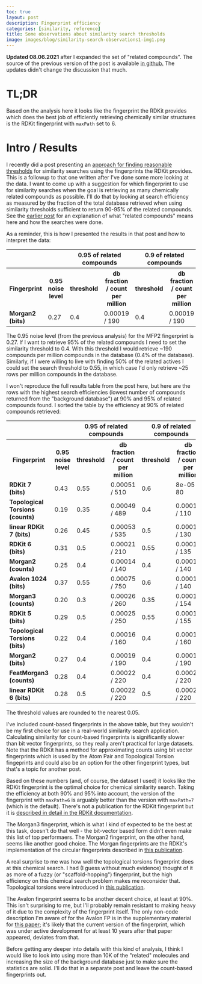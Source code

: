 ```yaml
---
toc: true
layout: post
description: Fingerprint efficiency
categories: [similarity, reference]
title: Some observations about similarity search thresholds
image: images/blog/similarity-search-observations1-img1.png
---
```


**Updated 08.06.2021** after I expanded the set of "related compounds". The source
of the previous version of the post is available [in
github.](https://github.com/greglandrum/rdkit-blog/blob/c5eb92294c45e7fe77b6c5658d1de5388090d7f1/_posts/2021-05-26-similarity-threshold-observations1.md) The updates didn't change the discussion that much.


# TL;DR

Based on the analysis here it looks like the fingerprint the RDKit provides
which does the best job of efficiently retrieving chemically similar structures
is the RDKit fingerprint with `maxPath` set to 6.

# Intro / Results

I recently did a post presenting an [approach for finding reasonable
thresholds](https://greglandrum.github.io/rdkit-blog/similarity/reference/2021/05/21/similarity-search-thresholds.html)
for similarity searches using the fingerprints the RDKit provides. This is a
followup to that one written after I've done some more looking at the data. I
want to come up with a suggestion for which fingerprint to use for similarity
searches when the goal is retrieving as many chemically related compounds as
possible. I'll do that by looking at search efficiency as measured by the
fraction of the total database retrieved when using similarity thresholds
sufficient to return 90-95% of the related compounds. See the [earlier
post](https://greglandrum.github.io/rdkit-blog/similarity/reference/2021/05/21/similarity-search-thresholds.html)
for an explanation of what "related compounds" means here and how the searches
were done.

As a reminder, this is how I presented the results in that post and how to interpret the data:

<table>
<tr><th></th> <th></th> <th colspan="2">0.95 of related compounds</th> <th colspan="2">0.9 of related compounds</th> <th colspan="2">0.8 of related compounds</th> <th colspan="2">0.5 of related compounds</th></tr>
<tr><th>Fingerprint</th> <th>0.95 noise level</th> <th>threshold</th> <th>db fraction / count per million</th> <th>threshold</th> <th>db fraction / count per million</th> <th>threshold</th> <th>db fraction / count per million</th> <th>threshold</th> <th>db fraction / count per million</th></tr>
<tr>
<td><b>Morgan2 (bits)</b></td> <td>0.27</td> <td>0.4</td> <td>0.00019 / 190</td> <td>0.4</td> <td>0.00019 / 190</td> <td>0.45</td> <td>0.00012 / 115</td> <td>0.55</td> <td>2.5e-05 / 25</td> </tr>
</table>

The 0.95 noise level (from the previous analysis) for the MFP2 fingerprint is
0.27. If I want to retrieve 95% of the related compounds I need to set the
similarity threshold to 0.4. With this threshold I would retrieve ~190
compounds per million compounds in the database (0.4% of the database).
Similarly, if I were willing to live with finding 50% of the related actives I
could set the search threshold to 0.55, in which case I'd only retrieve ~25 rows
per million compounds in the database.

I won't reproduce the full results table from the post here, but here are the
rows with the highest search efficiencies (lowest number of compounds returned
from the "background database") at 90% and 95% of related compounds found. I
sorted the table by the efficiency at 90% of related compounds retrieved:

<table>
<tr><th></th> <th></th> <th colspan="2">0.95 of related compounds</th> <th colspan="2">0.9 of related compounds</th> <th colspan="2">0.8 of related compounds</th> <th colspan="2">0.5 of related compounds</th></tr>
<tr><th>Fingerprint</th> <th>0.95 noise level</th> <th>threshold</th> <th>db fraction / count per million</th> <th>threshold</th> <th>db fraction / count per million</th> <th>threshold</th> <th>db fraction / count per million</th> <th>threshold</th> <th>db fraction / count per million</th></tr>
<tr>
<td><b>RDKit 7 (bits)</b></td> <td>0.43</td> <td>0.55</td> <td>0.00051 / 510</td> <td>0.6</td> <td>8e-05 / 80</td> <td>0.6</td> <td>8e-05 / 80</td> <td>0.7</td> <td>3e-05 / 30</td> </tr>
<tr>
<td><b>Topological Torsions (counts)</b></td> <td>0.19</td> <td>0.35</td> <td>0.00049 / 489</td> <td>0.4</td> <td>0.00011 / 110</td> <td>0.45</td> <td>7.5e-05 / 75</td> <td>0.55</td> <td>2.5e-05 / 25</td> </tr>
<tr>
<td><b>linear RDKit 7 (bits)</b></td> <td>0.26</td> <td>0.45</td> <td>0.00053 / 535</td> <td>0.5</td> <td>0.00013 / 130</td> <td>0.55</td> <td>9e-05 / 90</td> <td>0.65</td> <td>3.5e-05 / 35</td> </tr>
<tr>
<td><b>RDKit 6 (bits)</b></td> <td>0.31</td> <td>0.5</td> <td>0.00021 / 210</td> <td>0.55</td> <td>0.00014 / 135</td> <td>0.6</td> <td>6e-05 / 60</td> <td>0.7</td> <td>3e-05 / 30</td> </tr>
<tr>
<td><b>Morgan2 (counts)</b></td> <td>0.25</td> <td>0.4</td> <td>0.00014 / 140</td> <td>0.4</td> <td>0.00014 / 140</td> <td>0.45</td> <td>8.5e-05 / 84</td> <td>0.55</td> <td>2e-05 / 20</td> </tr>
<tr>
<td><b>Avalon 1024 (bits)</b></td> <td>0.37</td> <td>0.55</td> <td>0.00075 / 750</td> <td>0.6</td> <td>0.00014 / 140</td> <td>0.65</td> <td>9e-05 / 90</td> <td>0.75</td> <td>2.5e-05 / 25</td> </tr>
<tr>
<td><b>Morgan3 (counts)</b></td> <td>0.20</td> <td>0.3</td> <td>0.00026 / 260</td> <td>0.35</td> <td>0.00015 / 154</td> <td>0.35</td> <td>0.00015 / 154</td> <td>0.45</td> <td>3.5e-05 / 35</td> </tr>
<tr>
<td><b>RDKit 5 (bits)</b></td> <td>0.29</td> <td>0.5</td> <td>0.00025 / 250</td> <td>0.55</td> <td>0.00016 / 155</td> <td>0.6</td> <td>6e-05 / 60</td> <td>0.7</td> <td>3e-05 / 30</td> </tr>
<tr>
<td><b>Topological Torsions (bits)</b></td> <td>0.22</td> <td>0.4</td> <td>0.00016 / 160</td> <td>0.4</td> <td>0.00016 / 160</td> <td>0.45</td> <td>0.00011 / 105</td> <td>0.55</td> <td>3.5e-05 / 35</td> </tr>
<tr>
<td><b>Morgan2 (bits)</b></td> <td>0.27</td> <td>0.4</td> <td>0.00019 / 190</td> <td>0.4</td> <td>0.00019 / 190</td> <td>0.45</td> <td>0.00012 / 115</td> <td>0.55</td> <td>2.5e-05 / 25</td> </tr>
<tr>
<td><b>FeatMorgan3 (counts)</b></td> <td>0.28</td> <td>0.4</td> <td>0.00022 / 220</td> <td>0.4</td> <td>0.00022 / 220</td> <td>0.45</td> <td>0.00013 / 130</td> <td>0.55</td> <td>3e-05 / 30</td> </tr>
<tr>
<td><b>linear RDKit 6 (bits)</b></td> <td>0.28</td> <td>0.5</td> <td>0.00022 / 220</td> <td>0.5</td> <td>0.00022 / 220</td> <td>0.55</td> <td>0.00014 / 140</td> <td>0.7</td> <td>3e-05 / 30</td> </tr>
</table>
The threshold values are rounded to the nearest 0.05.

I've included count-based fingerprints in the above table, but they wouldn't be
my first choice for use in a real-world similarity search application.
Calculating similarity for count-based fingerprints is significantly slower than
bit vector fingerprints, so they really aren't practical for large datasets.
Note that the RDKit has a method for approximating counts using bit vector
fingerprints which is used by the Atom Pair and Topological Torsion fingeprints
and could also be an option for the other fingerprint types, but that's a topic
for another post.

Based on these numbers (and, of course, the dataset I used) it looks like the
RDKit fingerprint is the optimal choice for chemical similarity search. Taking
the efficiency at both 90% and 95% into account, the version of the fingerprint
with `maxPath=6` is arguably better than the version with `maxPath=7` (which is
the default). There's not a publication for the RDKit fingerprint but it is
[described in detail in the RDKit
documentation](https://www.rdkit.org/docs/RDKit_Book.html#rdkit-fingerprints).

The Morgan3 fingerprint, which is what I kind of expected to be the best at this
task, doesn't do that well - the bit-vector based form didn't even make this
list of top performaers. The Morgan2 fingerprint, on the other hand, seems like
another good choice. The Morgan fingerprints are the RDKit's implementation of
the circular fingerprints described in [this
publication](https://doi.org/10.1021/ci100050t).

A real surprise to me was how well the topological torsions fingerprint does at
this chemical search. I had (I guess without much evidence) thought of it as
more of a fuzzy (or "scaffold-hopping") fingerprint, but the high efficiency on
this chemical search problem makes me reconsider that. Topological torsions were
introduced in [this publication](https://doi.org/10.1021/ci00054a008).

The Avalon fingerprint seems to be another decent choice, at least at 90%. This
isn't surprising to me, but I'll probably remain resistant to making heavy of it
due to the complexity of the fingerprint itself. The only non-code description
I'm aware of for the Avalon FP is in the supplementary material for [this
paper](https://pubs.acs.org/doi/10.1021/ci050413p); it's likely that the current
version of the fingerprint, which was under active development for at least 10
years after that paper appeared, deviates from that.

Before getting any deeper into details with this kind of analysis, I think I
would like to look into using more than 10K of the "related" molecules and
increasing the size of the background database just to make sure the statistics
are solid. I'll do that in a separate post and leave the count-based
fingerprints out.


